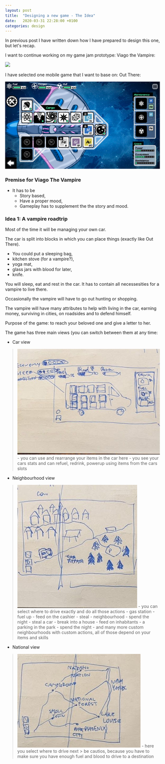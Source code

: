 ```yaml
---
layout: post
title:  "Designing a new game - The Idea"
date:   2020-03-31 22:28:00 +0100
categories: design
---
```


In previous post I have written down how I have prepared to design this one, but let's recap.

I want to continue working on my game jam prototype: Viago the Vampire:

![](/assets/designing_a_game/viago.gif)


I have selected one mobile game that I want to base on: Out There:

![](/assets/designing_a_game/Out-There-1.jpg)

### Premise for Viago The Vampire

- It has to be
	- Story based,
	- Have a proper mood,
	- Gameplay has to supplement the the story and mood.


### Idea 1: A vampire roadtrip

Most of the time it will be managing your own car.

The car is split into blocks in which you can place things (exactly like Out There).
- You could put a sleeping bag, 
- kitchen stove (for a vampire?), 
- yoga mat, 
- glass jars with blood for later,
- knife. 

You will sleep, eat and rest in the car. It has to contain all necessesities for a vampire to live there. 

Occasionally the vampire will have to go out hunting or shopping. 

The vampire will have many attributes to help with living in the car, earning money, surviving in cities, on roadsides and to defend himself.

Purpose of the game: to reach your beloved one and give a letter to her. 

The game has three main views (you can switch between them at any time:


- Car view
 > ![](/assets/designing_a_game/car_view.jpg)
	- you can use and rearrange your items in the car here
	- you see your cars stats and can refuel, redrink, powerup using items from the cars slots
- Neighbourhood view
> ![](/assets/designing_a_game/neighbourhood_view.jpg)
	- you can select where to drive exactly and do all those actions
		- gas station
			- fuel up
			- feed on the cashier
			- steal
		- neighbourhood
			- spend the night
			- steal a car
			- break into a house 
			- feed on inhabitants
		- a parking in the park
			- spend the night
		- and many more custom neighbourhoods with custom actions, all of those depend on your items and skills
- National view
> ![](/assets/designing_a_game/national_view.jpg)
	- here you select where to drive next
		> be cautios, because you have to make sure you have enough fuel and blood to drive to a destination







